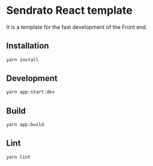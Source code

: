 # Sendrato React template

It is a template for the fast development of the Front end.

## Installation

```bash
yarn install
```

## Development

```bash
yarn app:start:dev
```

## Build

```bash
yarn app:build
```

## Lint

```bash
yarn lint
```